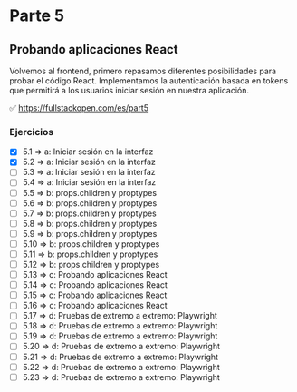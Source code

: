 # Parte 5

## Probando aplicaciones React

Volvemos al frontend, primero repasamos diferentes posibilidades para probar el código React. Implementamos la autenticación basada en tokens que permitirá a los usuarios iniciar sesión en nuestra aplicación.

✅ https://fullstackopen.com/es/part5

### Ejercicios

- [x] 5.1 => a: Iniciar sesión en la interfaz
- [x] 5.2 => a: Iniciar sesión en la interfaz
- [ ] 5.3 => a: Iniciar sesión en la interfaz
- [ ] 5.4 => a: Iniciar sesión en la interfaz
- [ ] 5.5 => b: props.children y proptypes
- [ ] 5.6 => b: props.children y proptypes
- [ ] 5.7 => b: props.children y proptypes
- [ ] 5.8 => b: props.children y proptypes
- [ ] 5.9 => b: props.children y proptypes
- [ ] 5.10 => b: props.children y proptypes
- [ ] 5.11 => b: props.children y proptypes
- [ ] 5.12 => b: props.children y proptypes
- [ ] 5.13 => c: Probando aplicaciones React
- [ ] 5.14 => c: Probando aplicaciones React
- [ ] 5.15 => c: Probando aplicaciones React
- [ ] 5.16 => c: Probando aplicaciones React
- [ ] 5.17 => d: Pruebas de extremo a extremo: Playwright
- [ ] 5.18 => d: Pruebas de extremo a extremo: Playwright
- [ ] 5.19 => d: Pruebas de extremo a extremo: Playwright
- [ ] 5.20 => d: Pruebas de extremo a extremo: Playwright
- [ ] 5.21 => d: Pruebas de extremo a extremo: Playwright
- [ ] 5.22 => d: Pruebas de extremo a extremo: Playwright
- [ ] 5.23 => d: Pruebas de extremo a extremo: Playwright
